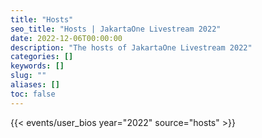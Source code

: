 ```yaml
---
title: "Hosts"
seo_title: "Hosts | JakartaOne Livestream 2022" 
date: 2022-12-06T00:00:00
description: "The hosts of JakartaOne Livestream 2022"
categories: []
keywords: []
slug: ""
aliases: []
toc: false
---
```


{{< events/user_bios year="2022" source="hosts" >}}